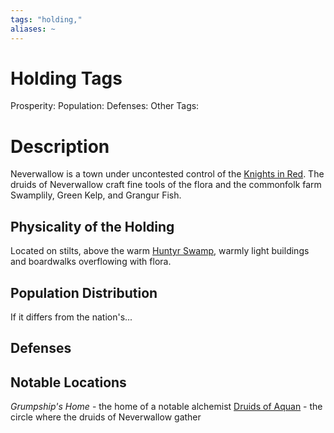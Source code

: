 ```yaml
---
tags: "holding,"
aliases: ~
---
```


# Holding Tags

Prosperity:
Population:
Defenses:
Other Tags:

# Description

Neverwallow is a town under uncontested control of the [Knights in Red](..\..\..\About%20People\Nations\The%20Democratic%20Combine%20of%20Peoples\Factions\Knights%20in%20Red\Knights%20in%20Red.md). The druids of Neverwallow craft fine tools of the flora and the commonfolk farm Swamplily, Green Kelp, and Grangur Fish.

## Physicality of the Holding

Located on stilts, above the warm [Huntyr Swamp](..\..\World%20Features\Natural%20or%20Territory\Huntyr%20Swamp.md), warmly light buildings and boardwalks overflowing with flora.

## Population Distribution

If it differs from the nation's...

## Defenses

## Notable Locations

*Grumpship's Home* - the home of a notable alchemist
[Druids of Aquan](..\..\..\About%20People\Non-Nation%20Entities\Druids%20of%20the%20Idols\Druids%20of%20Aquan.md) - the circle where the druids of Neverwallow gather
